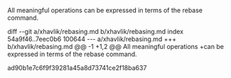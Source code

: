 All meaningful operations
can be expressed in terms of the rebase command.

diff --git a/xhavlik/rebasing.md b/xhavlik/rebasing.md
index 54a9f46..7eec0b6 100644
--- a/xhavlik/rebasing.md
+++ b/xhavlik/rebasing.md
@@ -1 +1,2 @@
 All meaningful operations
+can be expressed in terms of the rebase command.

ad90b1e7c6f9f39281a45a8d73741ce2f18ba637
